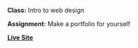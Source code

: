 **Class:** Intro to web design

**Assignment:** Make a portfolio for yourself

**[Live Site](http://eriklindsay.x10host.com/index.html)**
